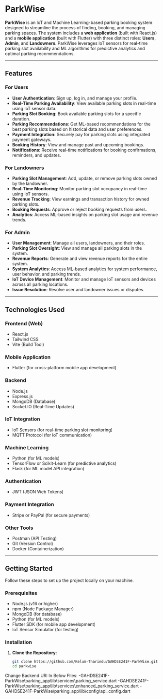 # ParkWise

**ParkWise** is an IoT and Machine Learning-based parking booking system designed to streamline the process of finding, booking, and managing parking spaces. The system includes a **web application** (built with React.js) and a **mobile application** (built with Flutter) with three distinct roles: **Users**, **Admin**, and **Landowners**. ParkWise leverages IoT sensors for real-time parking slot availability and ML algorithms for predictive analytics and optimal parking recommendations.

---

## Features

### **For Users**
- **User Authentication**: Sign up, log in, and manage your profile.
- **Real-Time Parking Availability**: View available parking slots in real-time using IoT sensor data.
- **Parking Slot Booking**: Book available parking slots for a specific duration.
- **Parking Recommendations**: Get ML-based recommendations for the best parking slots based on historical data and user preferences.
- **Payment Integration**: Securely pay for parking slots using integrated payment gateways.
- **Booking History**: View and manage past and upcoming bookings.
- **Notifications**: Receive real-time notifications for booking confirmations, reminders, and updates.

### **For Landowners**
- **Parking Slot Management**: Add, update, or remove parking slots owned by the landowner.
- **Real-Time Monitoring**: Monitor parking slot occupancy in real-time using IoT sensors.
- **Revenue Tracking**: View earnings and transaction history for owned parking slots.
- **Booking Requests**: Approve or reject booking requests from users.
- **Analytics**: Access ML-based insights on parking slot usage and revenue trends.

### **For Admin**
- **User Management**: Manage all users, landowners, and their roles.
- **Parking Slot Oversight**: View and manage all parking slots in the system.
- **Revenue Reports**: Generate and view revenue reports for the entire system.
- **System Analytics**: Access ML-based analytics for system performance, user behavior, and parking trends.
- **IoT Device Management**: Monitor and manage IoT sensors and devices across all parking locations.
- **Issue Resolution**: Resolve user and landowner issues or disputes.

---

## Technologies Used

### **Frontend (Web)**
- React.js
- Tailwind CSS
- Vite (Build Tool)

### **Mobile Application**
- Flutter (for cross-platform mobile app development)

### **Backend**
- Node.js
- Express.js
- MongoDB (Database)
- Socket.IO (Real-Time Updates)

### **IoT Integration**
- IoT Sensors (for real-time parking slot monitoring)
- MQTT Protocol (for IoT communication)

### **Machine Learning**
- Python (for ML models)
- TensorFlow or Scikit-Learn (for predictive analytics)
- Flask (for ML model API integration)

### **Authentication**
- JWT (JSON Web Tokens)

### **Payment Integration**
- Stripe or PayPal (for secure payments)

### **Other Tools**
- Postman (API Testing)
- Git (Version Control)
- Docker (Containerization)

---

## Getting Started

Follow these steps to set up the project locally on your machine.

### Prerequisites

- Node.js (v16 or higher)
- npm (Node Package Manager)
- MongoDB (for database)
- Python (for ML models)
- Flutter SDK (for mobile app development)
- IoT Sensor Simulator (for testing)

### Installation

1. **Clone the Repository**:
   ```bash
   git clone https://github.com/Kelum-Tharindu/GAHDSE241F-ParkWise.git
   cd parkwise

Change Backend URl In Below FIles:
-GAHDSE241F-ParkWise\parking_app\lib\services\parking_service.dart
-GAHDSE241F-ParkWise\parking_app\lib\services\enhanced_parking_service.dart
-GAHDSE241F-ParkWise\parking_app\lib\config\api_config.dart
